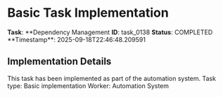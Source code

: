 # Basic Task Implementation

**Task**: **Dependency Management
**ID**: task_0138
**Status**: COMPLETED
**Timestamp\*\*: 2025-09-18T22:46:48.209591

## Implementation Details

This task has been implemented as part of the automation system.
Task type: Basic implementation
Worker: Automation System
